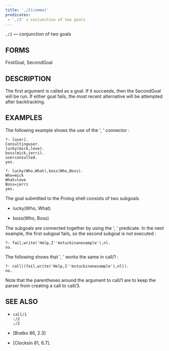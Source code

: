 ```yaml
---
title: ',/2(comma)'
predicates:
 - ',/2' : conjunction of two goals
---
```

`,/2` — conjunction of two goals


## FORMS

FirstGoal, SecondGoal


## DESCRIPTION

The first argument is called as a goal. If it succeeds, then the SecondGoal will be run. If either goal fails, the most recent alternative will be attempted after backtracking.


## EXAMPLES

The following example shows the use of the ', ' connector :

```
?- [user].
Consultinguser.
lucky(mick,love).
boss(mick,jerri).
userconsulted.
yes.
```

```
?- lucky(Who,What),boss(Who,Boss).
Who=mick
What=love
Boss=jerri
yes.
```

The goal submitted to the Prolog shell consists of two subgoals

- lucky(Who, What)

- boss(Who, Boss)

The subgoals are connected together by using the ', ' predicate. In the next example, the first subgoal fails, so the second subgoal is not executed :

```
?- fail,write('Help,I''mstuckinanexample'),nl.
no.
```

The following shows that ', ' works the same in call/1 :

```
?- call((fail,write('Help,I''mstuckinanexample'),nl)).
no.
```

Note that the parentheses around the argument to call/1 are to keep the parser from creating a call to call/3.


## SEE ALSO

- `call/1`  
`:/2`  
`;/2`

- [Bratko 86, 2.3]
- [Clocksin 81, 6.7]. 
